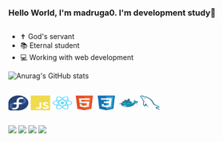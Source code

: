 ### Hello World, I'm madruga0. I'm development study👋
##
- ✝️ God's servant
- 📚 Eternal student 
- 💻 Working with web development

![Anurag's GitHub stats](https://github-readme-stats.vercel.app/api?username=madruga0&show_icons=true&theme=transparent)

  <div style="display: inline_block"><br>
    <img align="center" alt="Madruga-Fedora" height="30" width="40" src="https://raw.githubusercontent.com/devicons/devicon/master/icons/fedora/fedora-original.svg">
  <img align="center" alt="Madruga-Js" height="30" width="40" src="https://raw.githubusercontent.com/devicons/devicon/master/icons/javascript/javascript-plain.svg">
  <img align="center" alt="Madruga-React" height="30" width="40" src="https://raw.githubusercontent.com/devicons/devicon/master/icons/react/react-original.svg">
  <img align="center" alt="Madruga-HTML" height="30" width="40" src="https://raw.githubusercontent.com/devicons/devicon/master/icons/html5/html5-original.svg">
  <img align="center" alt="Madruga-CSS" height="30" width="40" src="https://raw.githubusercontent.com/devicons/devicon/master/icons/css3/css3-original.svg">
  <img align="center" alt="Madruga-Docker" height="30" width="40" src="https://raw.githubusercontent.com/devicons/devicon/master/icons/docker/docker-original.svg">
  <img align="center" alt="Madruga-MySQL" height="30" width="40" src="https://raw.githubusercontent.com/devicons/devicon/master/icons/mysql/mysql-original.svg">
    
##
    
<div> 
  <a href="https://www.instagram.com/_pedromadruga_/)" target="_blank"><img src="https://img.shields.io/badge/-Instagram-%23E4405F?style=for-the-badge&logo=instagram&logoColor=white" target="_blank"></a>
  <a href = "mailto:pedromadruga6@gmail.com"><img src="https://img.shields.io/badge/-Gmail-%23333?style=for-the-badge&logo=gmail&logoColor=white" target="_blank"></a>
  <a href="https://www.linkedin.com/in/pedro-madruga-a4901716a/" target="_blank"><img src="https://img.shields.io/badge/-LinkedIn-%230077B5?style=for-the-badge&logo=linkedin&logoColor=white" target="_blank"></a>
  <a href="https://app.slack.com/client/T04GVQF8TPV/C04H8H1NHJM?cdn_fallback=2"><img src="https://img.shields.io/badge/Slack-4A154B?style=for-the-badge&logo=slack&logoColor=white">
</div>






